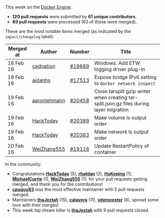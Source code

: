 This week on the [Docker Engine](https://github.com/docker/docker):

  - **120 pull requests** were submitted by **61 unique contributors**.
  - **89 pull requests** were processed (63 of those were merged).

These are the most notable items merged (as indicated by the `impact/changelog` label):

  Merged at | Author                                  | Number                                                 | Title
  ----------|-----------------------------------------|--------------------------------------------------------|--------------------------------------------------------------
  16 Feb 16 | [cednation](https://github.com/cednation) | [#19689](https://github.com/docker/docker/issues/19689) | Windows: Add ETW logging driver plug-in
  18 Feb 16 | [aidanhs](https://github.com/aidanhs) | [#17513](https://github.com/docker/docker/issues/17513) | Expose bridge IPv6 setting to `docker network inspect`
  19 Feb 16 | [aaronlehmann](https://github.com/aaronlehmann) | [#20458](https://github.com/docker/docker/issues/20458) | Close tarsplit gzip writer when creating tar-split.json.gz files during layer migration
  19 Feb 16 | [HackToday](https://github.com/HackToday) | [#20389](https://github.com/docker/docker/issues/20389) | Make volume ls output order
  19 Feb 16 | [HackToday](https://github.com/HackToday) | [#20383](https://github.com/docker/docker/issues/20383) | Make network ls output order
  20 Feb 16 | [WeiZhang555](https://github.com/WeiZhang555) | [#19116](https://github.com/docker/docker/issues/19116) | Update RestartPolicy of container

In the community:

  - Congratulations **[HackToday](https://github.com/HackToday)** (5), **[rhatdan](https://github.com/rhatdan)** (2), **[HuKeping](https://github.com/HuKeping)** (1), **[MichaelCurrie](https://github.com/MichaelCurrie)** (1), **[WeiZhang555](https://github.com/WeiZhang555)** (1), for your pull requests getting merged, and thank you for the contributions!
  - **[cpuguy83](https://github.com/cpuguy83)** was the most effective maintainer with 5 pull requests merged.
  - Maintainers **[thaJeztah](https://github.com/thaJeztah)** (15), **[calavera](https://github.com/calavera)** (11), **[vdemeester](https://github.com/vdemeester)** (8), spread some love with their merges!
  - This week top dream killer is **[thaJeztah](https://github.com/thaJeztah)** with 9 pull requests closed.
